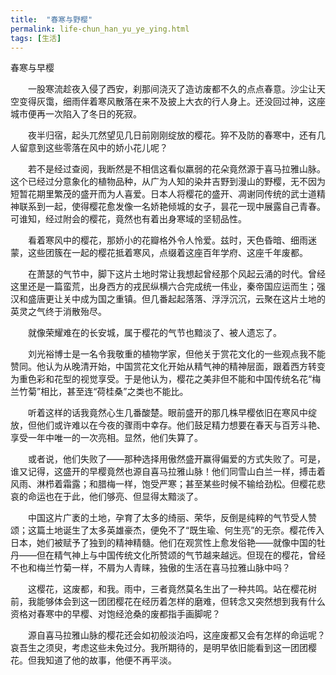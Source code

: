 ```yaml
---
title:  "春寒与野樱"
permalink: life-chun_han_yu_ye_ying.html
tags: [生活]
---
```

春寒与早樱

　　一股寒流趁夜入侵了西安，刹那间浇灭了造访废都不久的点点春意。沙尘让天空变得灰霭，细雨伴着寒风散落在来不及披上大衣的行人身上。还没回过神，这座城市便再一次陷入了冬日的死寂。

　　夜半归宿，起头兀然望见几日前刚刚绽放的樱花。猝不及防的春寒中，还有几人留意到这些零落在风中的娇小花儿呢？

　　若不是经过查阅，我断然是不相信这看似羸弱的花朵竟然源于喜马拉雅山脉。这个已经过分意象化的植物品种，从广为人知的染井吉野到漫山的野樱，无不因为短暂花期里繁茂的盛开而为人喜爱。日本人将樱花的盛开、凋谢同传统的武士道精神联系到一起，使得樱花愈发像一名娇艳倾城的女子，昙花一现中展露自己青春。可谁知，经过附会的樱花，竟然也有着出身寒域的坚韧品性。

　　看着寒风中的樱花，那娇小的花瓣格外令人怜爱。兹时，天色昏暗、细雨迷蒙，这些团簇在一起的樱花抵着寒风，点缀着这座百年学府、这座千年废都。

　　在萧瑟的气节中，脚下这片土地时常让我想起曾经那个风起云涌的时代。曾经这里还是一篇蛮荒，出身西方的戎民纵横六合完成统一伟业，秦帝国应运而生；强汉和盛唐更让关中成为国之重镇。但几番起起落落、浮浮沉沉，云聚在这片土地的英灵之气终于消散殆尽。

　　就像荣耀难在的长安城，属于樱花的气节也黯淡了、被人遗忘了。

　　刘光裕博士是一名令我敬重的植物学家，但他关于赏花文化的一些观点我不能赞同。他认为从晚清开始，中国赏花文化开始从精气神的精神层面，跟着西方转变为重色彩和花型的视觉享受。于是他认为，樱花之美非但不能和中国传统名花“梅兰竹菊”相比，甚至连“荷桂桑”之类也不能比。

　　听着这样的话我竟然心生几番酸楚。眼前盛开的那几株早樱依旧在寒风中绽放，但他们或许难以在今夜的骤雨中幸存。他们鼓足精力想要在春天与百芳斗艳、享受一年中唯一的一次亮相。显然，他们失算了。

　　或者说，他们失败了——那种选择用傲然盛开赢得偏爱的方式失败了。可是，谁又记得，这盛开的早樱竟然也源自喜马拉雅山脉！他们同雪山白兰一样，搏击着风雨、淋栉着霜露；和腊梅一样，饱受严寒；甚至某些时候不输给劲松。但樱花悲哀的命运也在于此，他们够亮、但显得太黯淡了。

　　中国这片广袤的土地，孕育了太多的绮丽、荣华，反倒是纯粹的气节受人赞颂；这篇土地诞生了太多英雄豪杰，便免不了“既生瑜、何生亮”的无奈。樱花传入日本，她们被赋予了独到的精神精髓。他们在观赏性上愈发俗艳——就像中国的牡丹——但在精气神上与中国传统文化所赞颂的气节越来越远。但现在的樱花，曾经不也和梅兰竹菊一样，不屑为人青睐，独傲的生活在喜马拉雅山脉中吗？

　　这樱花，这废都，和我。雨中，三者竟然莫名生出了一种共鸣。站在樱花树前，我能够体会到这一团团樱花在经历着怎样的磨难，但转念又突然想到我有什么资格对春寒中的早樱、对饱经沧桑的废都指手画脚呢？
 
　　源自喜马拉雅山脉的樱花还会如初般淡泊吗，这座废都又会有怎样的命运呢？哀吾生之须臾，考虑这些未免过分。我所期待的，是明早依旧能看到这一团团樱花。但我知道了他的故事，他便不再平淡。


